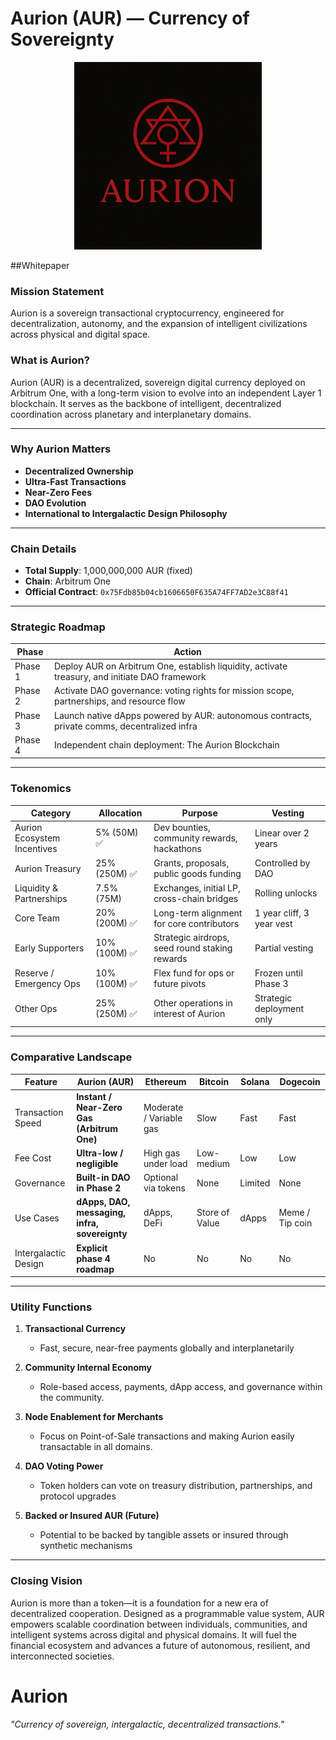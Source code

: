 # Aurion (AUR) — Currency of Sovereignty

<p align="center">
  <img src="https://github.com/ardNET369/Aurion/blob/main/aurion.png" alt="Aurion Logo" width="300"/>
</p>

##Whitepaper

### Mission Statement

Aurion is a sovereign transactional cryptocurrency, engineered for decentralization, autonomy, and the expansion of intelligent civilizations across physical and digital space.

### What is Aurion?

Aurion (AUR) is a decentralized, sovereign digital currency deployed on Arbitrum One, with a long-term vision to evolve into an independent Layer 1 blockchain. It serves as the backbone of intelligent, decentralized coordination across planetary and interplanetary domains.

---

### Why Aurion Matters

* **Decentralized Ownership**
* **Ultra-Fast Transactions**
* **Near-Zero Fees**
* **DAO Evolution**
* **International to Intergalactic Design Philosophy**

---

### Chain Details

* **Total Supply**: 1,000,000,000 AUR (fixed)
* **Chain**: Arbitrum One
* **Official Contract**: `0x75Fdb85b04cb1606650F635A74FF7AD2e3C88f41`

---

### Strategic Roadmap

| **Phase** | **Action**                                                                                     |
| --------- | ---------------------------------------------------------------------------------------------- |
| Phase 1   | Deploy AUR on Arbitrum One, establish liquidity, activate treasury, and initiate DAO framework |
| Phase 2   | Activate DAO governance: voting rights for mission scope, partnerships, and resource flow      |
| Phase 3   | Launch native dApps powered by AUR: autonomous contracts, private comms, decentralized infra   |
| Phase 4   | Independent chain deployment: The Aurion Blockchain |

---

### Tokenomics

| **Category**                | **Allocation** | **Purpose**                                    | **Vesting**               |
| --------------------------- | -------------- | ---------------------------------------------- | ------------------------- |
| Aurion Ecosystem Incentives | 5% (50M) ✅     | Dev bounties, community rewards, hackathons    | Linear over 2 years       |
| Aurion Treasury             | 25% (250M) ✅   | Grants, proposals, public goods funding        | Controlled by DAO         |
| Liquidity & Partnerships    | 7.5% (75M)     | Exchanges, initial LP, cross-chain bridges     | Rolling unlocks           |
| Core Team                   | 20% (200M) ✅   | Long-term alignment for core contributors      | 1 year cliff, 3 year vest |
| Early Supporters            | 10% (100M) ✅   | Strategic airdrops, seed round staking rewards | Partial vesting           |
| Reserve / Emergency Ops     | 10% (100M) ✅   | Flex fund for ops or future pivots             | Frozen until Phase 3      |
| Other Ops              | 25% (250M) ✅   | Other operations in interest of Aurion   | Strategic deployment only |

---

### Comparative Landscape

| Feature              | **Aurion (AUR)**                              | Ethereum                | Bitcoin        | Solana  | Dogecoin        |
| -------------------- | --------------------------------------------- | ----------------------- | -------------- | ------- | --------------- |
| Transaction Speed    | **Instant / Near-Zero Gas (Arbitrum One)**    | Moderate / Variable gas | Slow           | Fast    | Fast            |
| Fee Cost             | **Ultra-low / negligible**                    | High gas under load     | Low-medium     | Low     | Low             |
| Governance           | **Built-in DAO in Phase 2**                   | Optional via tokens     | None           | Limited | None            |
| Use Cases            | **dApps, DAO, messaging, infra, sovereignty** | dApps, DeFi             | Store of Value | dApps   | Meme / Tip coin |
| Intergalactic Design | **Explicit phase 4 roadmap**                  | No                      | No             | No      | No              |

---

### Utility Functions

1. **Transactional Currency**

   * Fast, secure, near-free payments globally and interplanetarily

2. **Community Internal Economy**

   * Role-based access, payments, dApp access, and governance within the community.

3. **Node Enablement for Merchants**

   * Focus on Point-of-Sale transactions and making Aurion easily transactable in all domains.

4. **DAO Voting Power**

   * Token holders can vote on treasury distribution, partnerships, and protocol upgrades

5. **Backed or Insured AUR (Future)**

   * Potential to be backed by tangible assets or insured through synthetic mechanisms

---

### Closing Vision

Aurion is more than a token—it is a foundation for a new era of decentralized cooperation. Designed as a programmable value system, AUR empowers scalable coordination between individuals, communities, and intelligent systems across digital and physical domains. It will fuel the financial ecosystem and advances a future of autonomous, resilient, and interconnected societies.

# Aurion
*"Currency of sovereign, intergalactic, decentralized transactions."*
